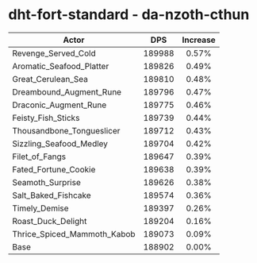 # dht-fort-standard - da-nzoth-cthun
| Actor | DPS | Increase |
|---|:---:|:---:|
|Revenge_Served_Cold|189988|0.57%|
|Aromatic_Seafood_Platter|189826|0.49%|
|Great_Cerulean_Sea|189810|0.48%|
|Dreambound_Augment_Rune|189796|0.47%|
|Draconic_Augment_Rune|189775|0.46%|
|Feisty_Fish_Sticks|189739|0.44%|
|Thousandbone_Tongueslicer|189712|0.43%|
|Sizzling_Seafood_Medley|189704|0.42%|
|Filet_of_Fangs|189647|0.39%|
|Fated_Fortune_Cookie|189638|0.39%|
|Seamoth_Surprise|189626|0.38%|
|Salt_Baked_Fishcake|189574|0.36%|
|Timely_Demise|189397|0.26%|
|Roast_Duck_Delight|189204|0.16%|
|Thrice_Spiced_Mammoth_Kabob|189073|0.09%|
|Base|188902|0.00%|

